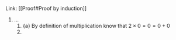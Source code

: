 Link: [[Proof#Proof by induction]]

1.  ...
	1. {a} By definition of multiplication know that $2\times 0 = 0 = 0 + 0$ 
	2. 